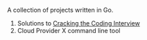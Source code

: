 A collection of projects written in Go.

1. Solutions to [Cracking the Coding Interview](https://amzn.to/4bZFEip)
2. Cloud Provider X command line tool

